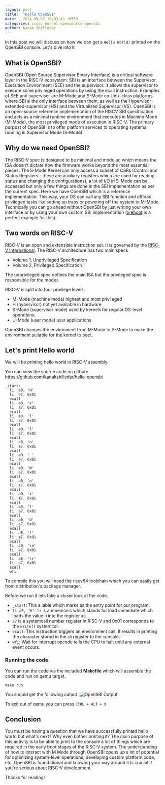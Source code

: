 ```yaml
---
layout: post
title:  "Hello OpenSBI"
date:   2024-09-08 10:03:43 +0530
categories: riscv kernel opensource opensbi
author: Kanak Shilledar
---
```


In this post we will discuss on how we can get a `Hello World!` printed on the
OpenSBI console. Let's dive into it

## What is OpenSBI?

OpenSBI (Open Source Supervisor Binary Interface) is a critical software layer
in the RISC-V ecosystem. SBI is an interface between the Supervisor Execution
Environment (SEE) and the supervisor. It allows the supervisor to execute some
privileged operations by using the ecall instruction. Examples of SEE and
supervisor are M-Mode and S-Mode on Unix-class platforms, where SBI si the only
interface between them, as well as the Hypervisor extended-supervisor (HS) and
the Virtualized Supervisor (VS). OpenSBI is an open-source reference
implementation of the RISCV SBI specification and acts as a minimal runtime
environment that executes in Machine Mode (M-Mode), the most privileged mode
of execution in RISC-V. The primary purpost of OpenSBI is to offer platform
services to operating systems running in Supervisor Mode (S-Mode).

## Why do we need OpenSBI?

The RISC-V spec is designed to be minimal and modular, which means the ISA
doesn't dictate how the firmware works beyond the most essential pieces.
The S-Mode Kernel can only access a subset of CSRs (Control and Status
Registers - these are auxiliary registers which are used for reading status
and changing the configurations), a lot of I/O in S-Mode can be accessed but
only a few things are done in the SBI implementation as per the current spec.
Here we have OpenSBI which is a reference implementation. This way, your OS
can call any SBI function and offload privileged tasks like setting up traps
or powering off the system to M-Mode. Technically you can go ahead without
OpenSBI by just writing your own interface or by using your own custom SBI
implementation ([oreboot](https://github.com/oreboot/oreboot) is a perfect example for
this).

## Two words on RISC-V

RISC-V is an open and extensible instruction set. It is governed by
the [RISC-V International](https://riscv.org). The RISC-V architecture has
two main specs

* Volume 1, Unprivileged Specification
* Volume 2, Privileged Specification

The unprivileged spec defines the main ISA but the privileged spec is responsible
for the modes.

RISC-V is split into four privilege levels.

* M-Mode (machine mode) highest and most privileged
* H (hypervisor) not yet available in hardware
* S-Mode (supervisor mode) used by kernels for regular OS-level operations.
* U-Mode (user mode) user applications

OpenSBI changes the environment from M-Mode to S-Mode to make the environment
suitable for the kernel to boot.

## Let's print Hello world

We will be printing hello world in RISC-V assembly.

You can view the source code on github: <https://github.com/kanakshilledar/hello-opensbi>

```assembly
_start:
  li  a0, 'H'
  li  a7, 0x01
  ecall
  li  a0, 'e'
  li  a7, 0x01
  ecall
  li  a0, 'l'
  li  a7, 0x01
  ecall
  li  a0, 'l'
  li  a7, 0x01
  ecall
  li  a0, 'o'
  li  a7, 0x01
  ecall
  li  a0, ' '
  li  a7, 0x01
  ecall
  li  a0, 'W'
  li  a7, 0x01
  ecall
  li  a0, 'o'
  li  a7, 0x01
  ecall
  li  a0, 'r'
  li  a7, 0x01
  ecall
  li  a0, 'l'
  li  a7, 0x01
  ecall
  li  a0, 'd'
  li  a7, 0x01
  ecall
  li  a0, '!'
  li  a7, 0x01
  ecall
  li  a0, '\n'
  li  a7, 0x01
  ecall
  li  a0, '\r'
  li  a7, 0x01
  ecall
  wfi
```

To compile this you will need the riscv64 toolchain which you can easily
get from distribution's package manager.

Before we run it lets take a closer look at the code.

* `_start`: This a lable which marks as the entry point for our program.
* `li a0, 'H'`: `li` is a mnemonic which stands for load immediate which
loads the value `H` into the register `a0`.
* `a7` is a systemcall number register in RISC-V and 0x01 corresponds
to the `write()` systemcall.
* `ecall`: This instruction triggers an environment call. It results in
printing the character stored in the `a0` register to the console.
* `wfi`: Wait for interrupt opcode tells the CPU to halt until any external
event occurs.

### Running the code

You can run the code via the included **Makefile** which will assemble the
code and run on qemu target.

```console
make run
```

You should get the following output.
![OpenSBI Output](https://dev-to-uploads.s3.amazonaws.com/uploads/articles/awihfmf37im7tk5py1ru.png)

To exit out of qemu you can press `CTRL + ALT + X`

## Conclusion

You must be having a question that we have successfully printed hello
world but what's next? Why even bother printing it? The main purpose of
this activity is to be able to print to the console a lot of things which
are required in the early boot stages of the RISC-V system. The understanding
of how to interact with M Mode through OpenSBI opens up a lot of potential for
optimizing system-level operations, developing custom platform code, etc.
OpenSBI is foundational and knowing your way around it is crucial if you're
serious about RISC-V development.

Thanks for reading!
